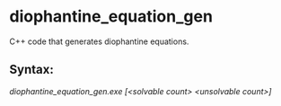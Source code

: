 # diophantine_equation_gen
C++ code that generates diophantine equations.

## Syntax:
*diophantine_equation_gen.exe [\<solvable count\> \<unsolvable count\>]*
